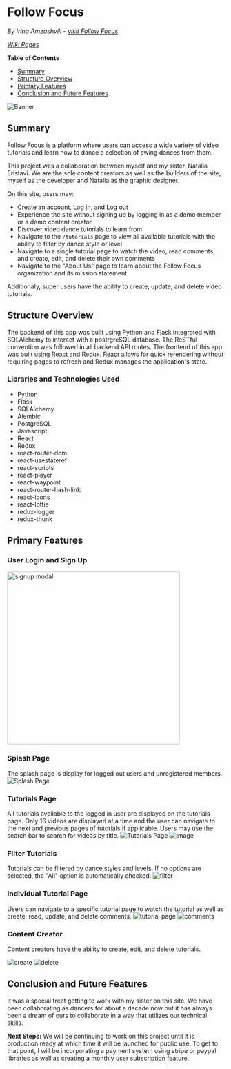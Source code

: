 # Follow Focus

*By Irina Amzashvili - [visit Follow Focus](https://follow-focus.herokuapp.com/)*

*[Wiki Pages](https://github.com/IrinaAmzashvili/follow-focus/wiki)*

**Table of Contents**
- [Summary](#Summary)
- [Structure Overview](#Structure-Overview)
- [Primary Features](#Primary-Features)
- [Conclusion and Future Features](#Conclusion-and-Future-Features)

![Banner](https://user-images.githubusercontent.com/79552414/128668760-93467036-2104-4b79-89c0-0935f4f4fe32.png)

## Summary

Follow Focus is a platform where users can access a wide variety of video tutorials and learn how to dance a selection of swing dances from them.

This project was a collaboration between myself and my sister, Natalia Eristavi. We are the sole content creators as well as the builders of the site, myself as the developer and Natalia as the graphic designer.

On this site, users may:

- Create an account, Log in, and Log out
- Experience the site without signing up by logging in as a demo member or a demo content creator
- Discover video dance tutorials to learn from
- Navigate to the `/tutorials` page to view all available tutorials with the ability to filter by dance style or level
- Navigate to a single tutorial page to watch the video, read comments, and create, edit, and delete their own comments
- Navigate to the "About Us" page to learn about the Follow Focus organization and its mission statement

Additionaly, super users have the ability to create, update, and delete video tutorials.

## Structure Overview
The backend of this app was built using Python and Flask integrated with SQLAlchemy to interact with a postrgreSQL database. The ReSTful convention was followed in all backend API routes. The frontend of this app was built using React and Redux. React allows for quick rerendering without requiring pages to refresh and Redux manages the application's state.

### Libraries and Technologies Used
- Python
- Flask
- SQLAlchemy
- Alembic
- PostgreSQL
- Javascript
- React
- Redux
- react-router-dom
- react-usestateref
- react-scripts
- react-player
- react-waypoint
- react-router-hash-link
- react-icons
- react-lottie
- redux-logger
- redux-thunk

## Primary Features
### User Login and Sign Up
<img src="https://user-images.githubusercontent.com/79552414/128668183-a94670cf-7e8c-4b4a-9fe9-1c58ed6c07a2.png" alt="signup modal" width="400"/>

### Splash Page
The splash page is display for logged out users and unregistered members.
![Splash Page](https://user-images.githubusercontent.com/79552414/128668141-d620837c-5064-4cd5-9806-d55e40ff0c71.png)

### Tutorials Page
All tutorials available to the logged in user are displayed on the tutorials page. Only 16 videos are displayed at a time and the user can navigate to the next and previous pages of tutorials if applicable. Users may use the search bar to search for videos by title.
![Tutorials Page](https://user-images.githubusercontent.com/79552414/128669049-edc75243-891f-4295-845a-2410b685da72.png)
![image](https://user-images.githubusercontent.com/79552414/128669154-706c4660-9ac2-4cbe-85b4-a04c43c7e558.png)

### Filter Tutorials
Tutorials can be filtered by dance styles and levels. If no options are selected, the "All" option is automatically checked.
![filter](https://user-images.githubusercontent.com/79552414/128669256-8004cac2-8cbd-4f06-9021-3f9eb9afba6f.png)

### Individual Tutorial Page
Users can navigate to a specific tutorial page to watch the tutorial as well as create, read, update, and delete comments.
![tutorial page](https://user-images.githubusercontent.com/79552414/128669510-4a2aec0d-529a-44a9-b4f7-da0285c8bfa0.png)
![comments](https://user-images.githubusercontent.com/79552414/128669672-a5001629-a925-42b5-a3ca-8532724c8a44.png)

### Content Creator
Content creators have the ability to create, edit, and delete tutorials.

![create](https://user-images.githubusercontent.com/79552414/128669857-409a9e83-2b21-45ff-b52c-fc2c364fb00d.png)
![delete](https://user-images.githubusercontent.com/79552414/128669891-470b7943-b347-4678-8a26-c502361c5710.png)

## Conclusion and Future Features
It was a special treat getting to work with my sister on this site. We have been collaborating as dancers for about a decade now but it has always been a dream of ours to collaborate in a way that utilizes our technical skills.

**Next Steps:** We will be continuing to work on this project until it is production ready at which time it will be launched for public use. To get to that point, I will be incorporating a payment system using stripe or paypal libraries as well as creating a monthly user subscription feature.

